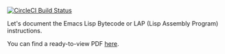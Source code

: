 [![CircleCI Build Status](https://circleci.com/gh/rocky/elisp-bytecode.svg?style=shield&circle-token=:circle-token)](https://circleci.com/gh/rocky/elisp-bytecode)

Let's document the Emacs Lisp Bytecode or LAP (Lisp Assembly Program) instructions.

You can find a ready-to-view PDF [here](http://rocky.github.io/elisp-bytecode.pdf).
